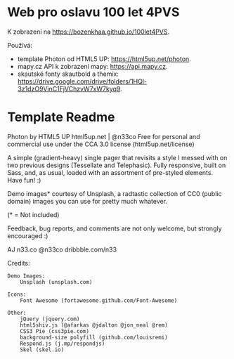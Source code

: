 # Web pro oslavu 100 let 4PVS

K zobrazení na https://bozenkhaa.github.io/100let4PVS.

Používá:
 - template Photon od HTML5 UP: https://html5up.net/photon.
 - mapy.cz API k zobrazení mapy: https://api.mapy.cz.
 - skautské fonty skautbold a themix: https://drive.google.com/drive/folders/1HQl-3z1dzO9VinC1FjVChzvW7xW7kyq9.

# Template Readme

Photon by HTML5 UP
html5up.net | @n33co
Free for personal and commercial use under the CCA 3.0 license (html5up.net/license)


A simple (gradient-heavy) single pager that revisits a style I messed with on two
previous designs (Tessellate and Telephasic). Fully responsive, built on Sass,
and, as usual, loaded with an assortment of pre-styled elements. Have fun! :)

Demo images* courtesy of Unsplash, a radtastic collection of CC0 (public domain) images
you can use for pretty much whatever.

(* = Not included)

Feedback, bug reports, and comments are not only welcome, but strongly encouraged :)

AJ
n33.co @n33co dribbble.com/n33


Credits:

	Demo Images:
		Unsplash (unsplash.com)

	Icons:
		Font Awesome (fortawesome.github.com/Font-Awesome)

	Other:
		jQuery (jquery.com)
		html5shiv.js (@afarkas @jdalton @jon_neal @rem)
		CSS3 Pie (css3pie.com)
		background-size polyfill (github.com/louisremi)
		Respond.js (j.mp/respondjs)
		Skel (skel.io)
